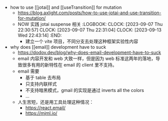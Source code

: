 - how to use [[jotai]] and [[useTransition]] for mutation
	- https://blog.axlight.com/posts/how-to-use-jotai-and-use-transition-for-mutation/
	- NOW 实践 jotai suspense 相关
	  :LOGBOOK:
	  CLOCK: [2023-09-07 Thu 22:30:57]
	  CLOCK: [2023-09-07 Thu 22:31:04]
	  CLOCK: [2023-09-13 Wed 22:43:14]
	  :END:
		- 建立一个 vite 项目，不同分支去处理这种框架实验性内容
- why does [[email]] development have to suck
	- https://dodov.dev/blog/why-does-email-development-have-to-suck
	- email 内容开发和 web 大致一样，但是因为 web 标准这两年的落地，导致很多有用的新特性在 email 的 client 里不支持。
	- email 需要
		- 基于 table 去布局
		- 只支持内联样式
		- 不支持暗黑模式，gmail 的实现是通过 inverts all the colors
		- ...
	- 人生苦短，还是用工具处理这种情况：
		- https://react.email/
		- https://mjml.io/